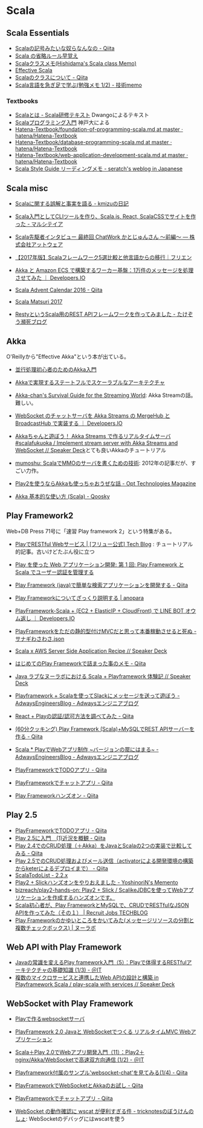 # Scala

## Scala Essentials

* [Scalaの記号みたいな奴らなんなの - Qiita](http://qiita.com/harry0000/items/113b5ddbe64a2835a6e2)
* [Scala の省略ルール早覚え](https://gist.github.com/gakuzzzz/10104162)
* [Scalaクラスメモ(Hishidama's Scala class Memo)](http://www.ne.jp/asahi/hishidama/home/tech/scala/class.html)
* [Effective Scala](http://twitter.github.io/effectivescala/index-ja.html)
* [Scalaのクラスについて - Qiita](http://qiita.com/544/items/774e9a0bfed5507fad14)
* [Scala言語を急ぎ足で学ぶ(勉強メモ 1/2) - 技術memo](http://nenono.hatenablog.com/entry/2015/03/17/165036)

### Textbooks

* [Scalaとは - Scala研修テキスト](https://dwango.github.io/scala_text/introduction-to-scala.html) Dwangoによるテキスト
* [Scalaプログラミング入門](http://bach.istc.kobe-u.ac.jp/lect/ProLang/org/scala.html) 神戸大による
* [Hatena-Textbook/foundation-of-programming-scala.md at master · hatena/Hatena-Textbook](https://github.com/hatena/Hatena-Textbook/blob/master/foundation-of-programming-scala.md)
* [Hatena-Textbook/database-programming-scala.md at master · hatena/Hatena-Textbook](https://github.com/hatena/Hatena-Textbook/blob/master/database-programming-scala.md)
* [Hatena-Textbook/web-application-development-scala.md at master · hatena/Hatena-Textbook](https://github.com/hatena/Hatena-Textbook/blob/master/web-application-development-scala.md)
* [Scala Style Guide リーディングメモ - seratch's weblog in Japanese](http://seratch.hatenablog.jp/entry/20120128/1327762079)

## Scala misc

* [Scalaに関する誤解と事実を語る - kmizuの日記](http://kmizu.hatenablog.com/entry/2017/05/06/160822)
* [Scala入門としてCLIツールを作り、Scala.js, React, ScalaCSSでサイトを作った - マルシテイア](http://amagitakayosi.hatenablog.com/entry/2017/04/07/170000)
* [Scala先駆者インタビュー 最終回 ChatWork かとじゅんさん 〜前編〜 — 株式会社アットウェア](https://www.atware.co.jp/blog/2016/12/8/scala-vol8-j5ik2o-firstpart)
* [【2017年版】Scalaフレームワーク5選比較と他言語からの移行｜フリエン](https://furien.jp/columns/193/)
* [Akka と Amazon ECS で構築するワーカー基盤：1万件のメッセージを処理させてみた ｜ Developers.IO](http://dev.classmethod.jp/server-side/woker-on-akka-ecs/)
* [Scala Advent Calendar 2016 - Qiita](http://qiita.com/advent-calendar/2016/scala)
* [Scala Matsuri 2017](https://www.slideshare.net/yoshiyoshifujii/scala-matsuri-2017)

* [RestyというScala用のREST APIフレームワークを作ってみました - たけぞう瀕死ブログ](http://takezoe.hatenablog.com/entry/2016/11/28/095454)

## Akka

O'Reillyから"Effective Akka"という本が出ている。

* [並行処理初心者のためのAkka入門](https://www.slideshare.net/sifue/akka-39611889)
* [Akkaで実現するステートフルでスケーラブルなアーキテクチャ](https://www.slideshare.net/yugolf/akka-66885408)
* [Akka-chan's Survival Guide for the Streaming World](https://www.slideshare.net/ktoso/akkachans-survival-guide-for-the-streaming-world): Akka Streamの話。難しい。
* [WebSocket のチャットサーバを Akka Streams の MergeHub と BroadcastHub で実装する ｜ Developers.IO](http://dev.classmethod.jp/server-side/chatserver-play-websocket-akka-stream/)
* [Akkaちゃんと遊ぼう！ Akka Streams で作るリアルタイムサーバ #scalafukuoka / Implement stream server with Akka Streams and WebSocket // Speaker Deck](https://speakerdeck.com/wadayusuke/implement-stream-server-with-akka-streams-and-websocket)とても良いAkkaのチュートリアル

* [mumoshu: ScalaでMMOのサーバを書くための技術](http://mumoshu.blogspot.jp/2012/12/scalammo.html): 2012年の記事だが、すごい力作。

* [Play2を使うならAkkaも使っちゃおうぜな話 - Opt Technologies Magazine](http://tech-magazine.opt.ne.jp/entry/2016/04/07/100833)
* [Akka 基本的な使い方 (Scala) - Qoosky](https://www.qoosky.io/techs/e0f555bc87)

## Play Framework2

Web+DB Press 71号に「速習 Play framework 2」という特集がある。

* [PlayでRESTful Webサービス | [フリュー公式] Tech Blog](http://tech.furyu.jp/blog/?p=64) : チュートリアル的記事。古いけどたぶん役に立つ
* [Play を使った Web アプリケーション開発: 第 1 回: Play Framework と Scala でユーザー認証を管理する](https://www.ibm.com/developerworks/jp/web/library/wa-playful-web-dev-1-trs-bluemix/index.html)
* [Play Framework (java)で簡単な検索アプリケーションを開発する - Qiita](http://qiita.com/rubytomato@github/items/17aed34b6294b4f205ea)
* [Play Frameworkについてざっくり説明する | anopara](https://anopara.net/2015/01/29/play-framework%E3%81%AB%E3%81%A4%E3%81%84%E3%81%A6%E3%81%96%E3%81%A3%E3%81%8F%E3%82%8A%E8%AA%AC%E6%98%8E%E3%81%99%E3%82%8B/)

* [PlayFramework-Scala + (EC2 + ElasticIP + CloudFront) で LINE BOT オウム返し ｜ Developers.IO](http://dev.classmethod.jp/server-side/line-bot-scala-test/)
* [PlayFrameworkをただの静的型付けMVCだと思って本番稼動させると死ぬ - サナギわさわさ.json](http://kakakazuma.hatenablog.com/entry/2016/03/09/010232)

* [Scala x AWS Server Side Application Recipe // Speaker Deck](https://speakerdeck.com/wadayusuke/scala-x-aws-server-side-application-recipe)
* [はじめてのPlay Frameworkで詰まった事のメモ - Qiita](http://qiita.com/digdagdag/items/b1be18f1c0db3b8fa3af)
* [Java ラブなヌーラボにおける Scala + Playframework 体験記 // Speaker Deck](https://speakerdeck.com/nulabinc/java-rabunanuraboniokeru-scala-plus-playframework-ti-yan-ji)
* [Playframework + Scalaを使ってSlackにメッセージを送って遊ぼう - AdwaysEngineersBlog - Adwaysエンジニアブログ](http://blog.engineer.adways.net/entry/46509131)
* [React + Playの認証/認可方法を調べてみた - Qiita](http://qiita.com/ytanak/items/4d75c5012b20a9d55822)

* [(60分クッキング) Play Framework (Scala)+MySQLでREST APIサーバーを作る - Qiita](http://qiita.com/AKB428/items/bbb085a06c37bd84d0be)

* [Scala * PlayでWebアプリ制作 ~バージョンの罠にはまる~ - AdwaysEngineersBlog - Adwaysエンジニアブログ](http://blog.engineer.adways.net/entry/2017/02/03/160000)

* [PlayFrameworkでTODOアプリ - Qiita](http://qiita.com/hys-rabbit/items/0759201c8b584c958235)
* [PlayFrameworkでチャットアプリ - Qiita](http://qiita.com/hys-rabbit/items/32967e8a76b2c894ead1)
* [Play Frameworkハンズオン - Qiita](http://qiita.com/yuichi0301/items/ead86d0251b954f07935)

## Play 2.5

* [PlayFrameworkでTODOアプリ - Qiita](http://qiita.com/hys-rabbit/items/0759201c8b584c958235)
* [Play 2.5に入門　(1)近況を概観 - Qiita](http://qiita.com/kmry2045/items/25dc1aadf591e21fbbf2)
* [Play 2.4でのCRUD処理（＋Akka）をJavaとScalaの2つの実装で比較してみる - Qiita](http://qiita.com/erin/items/4bbdcfa27b766309bda4)
* [Play 2.5でのCRUD処理およびメール送信（activatorによる開発環境の構築からketerによるデプロイまで） - Qiita](http://qiita.com/erin/items/1a49e728b42473a9364f)
* [ScalaTodoList - 2.2.x](https://www.playframework.com/documentation/2.2.x/ScalaTodoList)
* [Play2 + Slickハンズオンをやりおえました - YoshinoriN's Memento](https://yoshinorin.net/2017/03/26/finish-play2-slick-hands-on/)
* [bizreach/play2-hands-on: Play2 + Slick / ScalikeJDBCを使ってWebアプリケーションを作成するハンズオンです。](https://github.com/bizreach/play2-hands-on)
* [Scala初心者が、Play FrameworkとMySQLで、CRUDでRESTfulなJSON APIを作ってみた（その１） | Recruit Jobs TECHBLOG](https://techblog.recruitjobs.net/development/crud-restful-json-api_on_play-framework_and_mysql_1)
* [Play Frameworkのかゆいところをかいてみた(メッセージリソースの分割と複数チェックボックス) | ヌーラボ](https://nulab-inc.com/ja/blog/typetalk/subtle-hack-play-framework/)

## Web API with Play Framework

* [Javaの常識を変えるPlay framework入門（5）：Playで体得するRESTfulアーキテクチャの基礎知識 (1/3) - ＠IT](http://www.atmarkit.co.jp/ait/articles/1306/20/news014.html)
* [複数のマイクロサービスと連携したWeb APIの設計と構築 in Playframework Scala / play-scala with services // Speaker Deck](https://speakerdeck.com/wadayusuke/play-scala-with-services)

## WebSocket with Play Framework

* [Playで作るwebsocketサーバ](https://www.slideshare.net/kamekoopa/playwebsocket)
* [PlayFramework 2.0 Javaと WebSocketでつくる リアルタイムMVC Webアプリケーション](https://www.slideshare.net/karadweb/playframework-20-java-websocket-mvc-web?next_slideshow=1)
* [Scala＋Play 2.0でWebアプリ開発入門（11）：Play2＋nginx/Akka/WebSocketで高速双方向通信 (1/2) - ＠IT](http://www.atmarkit.co.jp/ait/articles/1312/18/news031.html)
* [Playframework付属のサンプル'websocket-chat'を見てみる(1/4) - Qiita](http://qiita.com/yyyske/items/d9e3cf69f7a6f5fb732b)
* [PlayFrameworkでWebSocketとAkkaのお試し - Qiita](http://qiita.com/abey1192/items/1b0bc927eef6f427d1e3)
* [PlayFrameworkでチャットアプリ - Qiita](http://qiita.com/hys-rabbit/items/32967e8a76b2c894ead1#_reference-dfb445df90c3346c8591)

* [WebSocket の動作確認に wscat が便利すぎる件 - tricknotesのぼうけんのしょ](http://tricknotes.hateblo.jp/entry/20120227/p1): WebSocketのデバッグにはwscatを使う
